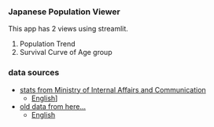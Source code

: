 
### Japanese Population Viewer

This app has 2 views using streamlit.

1. Population Trend
2. Survival Curve of Age group

### data sources
- [stats from Ministry of Internal Affairs and Communication](https://www.e-stat.go.jp/stat-search/files?page=1&toukei=00200524&tstat=000000090001)
  - [English](https://www.e-stat.go.jp/en/stat-search/files?page=1&toukei=00200524&tstat=000000090001)]
- [old data from here...](https://www.e-stat.go.jp/stat-search/files?page=1&layout=datalist&toukei=00200524&tstat=000000090001&cycle=0&tclass1=000000090004&tclass2=000000090005&tclass3val=0)
  - [English](https://www.e-stat.go.jp/en/stat-search/files?page=1&layout=datalist&toukei=00200524&tstat=000000090001&cycle=0&tclass1=000000090004&tclass2=000000090005&tclass3val=0)


